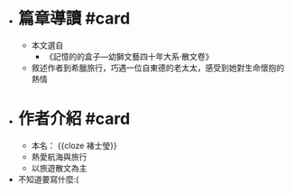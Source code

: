 - # 篇章導讀 #card
	- 本文選自
		- 《記憶的的盒子—幼獅文藝四十年大系·散文卷》
	- 敘述作者到希臘旅行，巧遇一位自東德的老太太，感受到她對生命懷抱的熱情
- # 作者介紹 #card
	- 本名： {{cloze 褚士瑩}}
	- 熱愛航海與旅行
	- 以旅遊散文為主
- 不知道要寫什麼:(